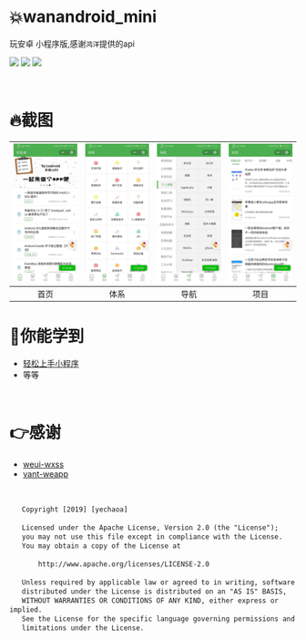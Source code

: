 # :collision:wanandroid_mini
玩安卓 小程序版,感谢`鸿洋`提供的api

![](https://img.shields.io/badge/language-小程序-orange.svg)
![](https://img.shields.io/hexpm/l/plug.svg)
![](https://img.shields.io/badge/CSDN-yechaoa-green.svg)

<br>

# :fire:截图

| <img src="/screenshot/1.jpg" width="285"/> | <img src="/screenshot/2.jpg" width="285"/> | <img src="/screenshot/3.jpg" width="285"/> | <img src="/screenshot/4.jpg" width="285"/> |
| :--: | :--: | :--: | :--: |
| 首页 | 体系 | 导航 | 项目 |


# :beers:你能学到

* [轻松上手小程序](https://blog.csdn.net/yechaoa/article/category/6503925)
* 等等

<br>

# :point_right:感谢

* [weui-wxss](https://github.com/Tencent/weui-wxss/)
* [vant-weapp](https://github.com/youzan/vant-weapp)


<br>

```
   Copyright [2019] [yechaoa]

   Licensed under the Apache License, Version 2.0 (the "License");
   you may not use this file except in compliance with the License.
   You may obtain a copy of the License at

       http://www.apache.org/licenses/LICENSE-2.0

   Unless required by applicable law or agreed to in writing, software
   distributed under the License is distributed on an "AS IS" BASIS,
   WITHOUT WARRANTIES OR CONDITIONS OF ANY KIND, either express or implied.
   See the License for the specific language governing permissions and
   limitations under the License.

```
